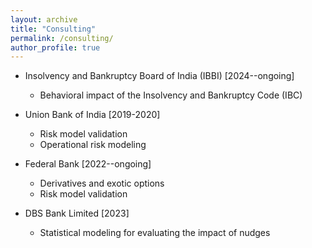 ```yaml
---
layout: archive
title: "Consulting"
permalink: /consulting/
author_profile: true
---
```


- Insolvency and Bankruptcy Board of India (IBBI) [2024--ongoing]
  - Behavioral impact of the Insolvency and Bankruptcy Code (IBC)
  

- Union Bank of India [2019-2020]
  - Risk model validation
  - Operational risk modeling

- Federal Bank [2022--ongoing]
  - Derivatives and exotic options
  - Risk model validation

- DBS Bank Limited [2023]
  - Statistical modeling for evaluating the impact of nudges